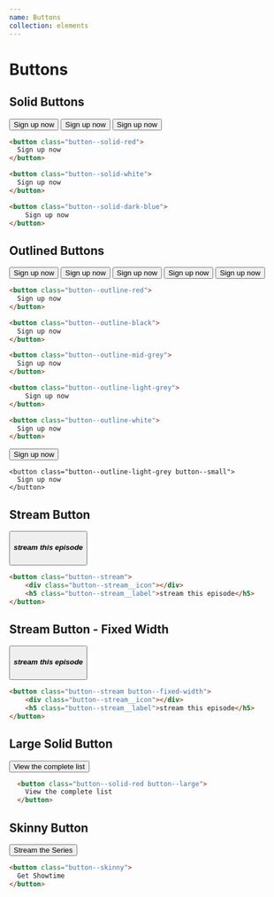 ```yaml
---
name: Buttons
collection: elements
---
```


# Buttons

## Solid Buttons

<div class="styleguide-panel">
  <button class="button--solid-red">
    Sign up now
  </button>

  <button class="button--solid-white">
    Sign up now
  </button>

  <button class="button--solid-dark-blue">
    Sign up now
  </button>
</div>

```html
<button class="button--solid-red">
  Sign up now
</button>

<button class="button--solid-white">
  Sign up now
</button>

<button class="button--solid-dark-blue">
    Sign up now
</button>
```

## Outlined Buttons

<div class="styleguide-panel">
  <button class="button--outline-red">
    Sign up now
  </button>

  <button class="button--outline-black">
    Sign up now
  </button>

  <button class="button--outline-mid-grey">
    Sign up now
  </button>

  <button class="button--outline-light-grey">
    Sign up now
  </button>

  <button class="button--outline-white">
    Sign up now
  </button>
</div>

```html
<button class="button--outline-red">
  Sign up now
</button>

<button class="button--outline-black">
  Sign up now
</button>

<button class="button--outline-mid-grey">
  Sign up now
</button>

<button class="button--outline-light-grey">
    Sign up now
</button>

<button class="button--outline-white">
  Sign up now
</button>
```

<div class="styleguide-panel">
  <button class="button--outline-light-grey button--small">
    Sign up now
  </button>
</div>

```
<button class="button--outline-light-grey button--small">
  Sign up now
</button>
```

## Stream Button

<section class="component-examples">
	<button class="button--stream">
		<div class="button--stream__icon"></div>
		<h5 class="button--stream__label">stream this episode</h5>
	</button>
</section>

```html
<button class="button--stream">
	<div class="button--stream__icon"></div>
	<h5 class="button--stream__label">stream this episode</h5>
</button>
```

## Stream Button - Fixed Width

<button class="button--stream button--fixed-width">
	<div class="button--stream__icon"></div>
	<h5 class="button--stream__label">stream this episode</h5>
</button>

```html
<button class="button--stream button--fixed-width">
	<div class="button--stream__icon"></div>
	<h5 class="button--stream__label">stream this episode</h5>
</button>
```

## Large Solid Button

<button class="button--solid-red button--large">
  View the complete list
</button>

```html
  <button class="button--solid-red button--large">
    View the complete list
  </button>
```

## Skinny Button

<button class="button--skinny">
  Stream the Series
</button>

```html
<button class="button--skinny">
  Get Showtime
</button>
```
